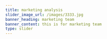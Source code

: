 ```yaml
---
title: marketing analysis
slider_image_url: /images/3333.jpg
banner_heading: marketing team
banner_content: this is for marketing team
type: slider
---
```

